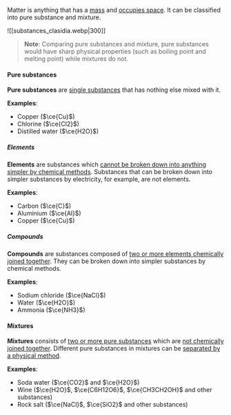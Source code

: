 Matter is anything that has a <u>mass</u> and <u>occupies space</u>. It can be classified into pure substance and mixture.

![[substances_clasidia.webp|300]]

> **Note**:
> Comparing pure substances and mixture, pure substances would have sharp physical properties (such as boiling point and melting point) while mixtures do not.

#### Pure substances
**Pure substances** are <u>single substances</u> that has nothing else mixed with it.

**Examples**:
- Copper ($\ce{Cu}$)
- Chlorine ($\ce{Cl2}$)
- Distilled water ($\ce{H2O}$)

##### Elements
**Elements** are substances which <u>cannot be broken down into anything simpler by chemical methods</u>. Substances that can be broken down into simpler substances by electricity, for example, are not elements.

**Examples**:
- Carbon ($\ce{C}$)
- Aluminium ($\ce{Al}$)
- Copper ($\ce{Cu}$)

##### Compounds
**Compounds** are substances composed of <u>two or more elements chemically joined together</u>. They can be broken down into simpler substances by chemical methods.

**Examples**:
- Sodium chloride ($\ce{NaCl}$)
- Water ($\ce{H2O}$)
- Ammonia ($\ce{NH3}$)

#### Mixtures
**Mixtures** consists of <u>two or more pure substances</u> which are <u>not chemically joined together</u>. Different pure substances in mixtures can be <u>separated by a physical method</u>.

**Examples**:
- Soda water ($\ce{CO2}$ and $\ce{H2O}$)
- Wine ($\ce{H2O}$, $\ce{C6H12O6}$, $\ce{CH3CH2OH}$ and other substances)
- Rock salt ($\ce{NaCl}$, $\ce{SiO2}$ and other substances)

